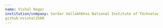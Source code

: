 ```yaml
---
name: Vishal Nagar
institution/company: Sardar Vallabhbhai National Institute of Technology, Surat
github:nvishal2580
---
```

